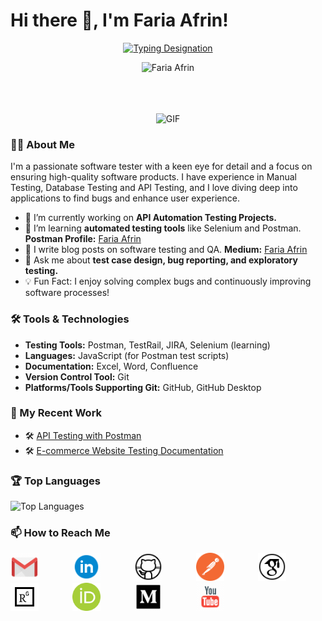 # Hi there 👋, I'm Faria Afrin!

<p align="center">
  <a href="https://git.io/typing-svg"><img src="https://readme-typing-svg.herokuapp.com?font=Comic+Sans+MS&pause=1000&color=000000&center=true&vCenter=true&width=435&lines=Software+Quality+Assurance+Engineer;" alt="Typing Designation" /></a>
</p>

<!-- <p align="center"><img src="https://media.giphy.com/media/zhYSVCirREeIZtONCI/giphy.gif" height="100" /></p> -->


<p align="center"> <img src="https://komarev.com/ghpvc/?username=FariaAfrin&label=Profile%20Views&color=b069db&style=flat" alt="Faria Afrin" /> </p>



<!--
<div align="center">
<p align="center"><img src="https://media.giphy.com/media/QaMcXSekUWx7aogAUr/giphy.gif" width="30" />&nbsp;<i><b>Git profile Trophies</b></i></p><br>
<img src="https://github-profile-trophy.vercel.app/?username=radipu&theme=juicyfresh&no-bg=true" />
</div> -->

<br>
<br>
<br>

<!-- <a target="_blank" align="center">
  <img align="center" top="500" height="300" width="400" alt="GIF" src="https://media.giphy.com/media/SWoSkN6DxTszqIKEqv/giphy.gif">
</a>  -->

<div align="center">
  <img src="https://media.giphy.com/media/SWoSkN6DxTszqIKEqv/giphy.gif" alt="GIF" height="300" width="400">
</div>




### 👨‍💻 About Me
I'm a passionate software tester with a keen eye for detail and a focus on ensuring high-quality software products. I have experience in Manual Testing, Database Testing and API Testing, and I love diving deep into applications to find bugs and enhance user experience.

- 🔭 I’m currently working on **API Automation Testing Projects.** 
- 🌱 I’m learning **automated testing tools** like Selenium and Postman. **Postman Profile:** [Faria Afrin](https://www.postman.com/fariaafrin)
- 📝 I write blog posts on software testing and QA. **Medium:** [Faria Afrin](https://medium.com/@faria-afrin)
- 💬 Ask me about **test case design, bug reporting, and exploratory testing.**
- 💡 Fun Fact: I enjoy solving complex bugs and continuously improving software processes!

### 🛠️ Tools & Technologies
- **Testing Tools:** Postman, TestRail, JIRA, Selenium (learning)
- **Languages:** JavaScript (for Postman test scripts)
- **Documentation:** Excel, Word, Confluence
- **Version Control Tool:** Git
- **Platforms/Tools Supporting Git:** GitHub, GitHub Desktop

### 📝 My Recent Work
- 🛠️ [API Testing with Postman](https://github.com/janedoe/api-testing-postman)
- 🛠️ [E-commerce Website Testing Documentation](https://github.com/janedoe/ecommerce-testing-docs)

<!-- ### 📈 GitHub Stats
![FariaAfrin's GitHub stats](https://github-readme-stats.vercel.app/api?username=FariaAfrin&show_icons=true&theme=radical)
-->

### 🏆 Top Languages
![Top Languages](https://github-readme-stats.vercel.app/api/top-langs/?username=FariaAfrin&layout=compact&theme=radical)


<!--  ### 📫 How to Reach Me
- **LinkedIn:** [Faria Afrin](https://www.linkedin.com/in/fariaafrin/)
- **Email:** [fariaafrin4897@gmail.com](mailto:fariaafrin4897@gmail.com) -->


 ### 📫 How to Reach Me
 
<a href="mailto:fariaafrin4897@gmail.com" target="_blank" rel="noopener noreferrer" style="text-decoration: none; outline: none; border: none;">
  <img src="icon/gmail.gif" alt="Gmail" style="padding-right: 50px; width: 45px;">
</a>


<a href="https://www.linkedin.com/in/fariaafrin" target="_blank" rel="noopener noreferrer" style="text-decoration: none; outline: none; border: none;">
  <img src="icon/linkedin.gif" alt="LinkedIn" style="padding-right: 50px; width: 45px;">
</a>


<a href="https://github.com/FariaAfrin" target="_blank" rel="noopener noreferrer" style="text-decoration: none; outline: none; border: none;">
  <img src="icon/github.gif" alt="Github" style="padding-right: 50px; width: 45px;">
</a>

<a href="https://www.postman.com/fariaafrin" target="_blank" rel="noopener noreferrer" style="text-decoration: none; outline: none; border: none;">
  <img src="icon/postman.svg" alt="Postman" style="padding-right: 50px; width: 45px;">
</a>

<a href="https://scholar.google.com/citations?user=CTVC-IwAAAAJ&hl=en&oi=ao" target="_blank" rel="noopener noreferrer" style="text-decoration: none; outline: none; border: none;">
  <img src="icon/googleScholar.svg" alt="Google Scholar" style="padding-right: 50px; width: 45px;">
</a>

<a href="https://www.researchgate.net/profile/Faria-Afrin" target="_blank" rel="noopener noreferrer" style="text-decoration: none; outline: none; border: none;">
  <img src="icon/researchgate.svg" alt="Research Gate" style="padding-right: 50px; width: 45px;">
</a>

<a href="https://orcid.org/0000-0001-5603-8647" target="_blank" rel="noopener noreferrer" style="text-decoration: none; outline: none; border: none;">
  <img src="icon/orcid.svg" alt="Orcid ID" style="padding-right: 50px; width: 45px;">
</a>

<a href="https://medium.com/@faria-afrin" target="_blank" rel="noopener noreferrer" style="text-decoration: none; outline: none; border: none;">
  <img src="icon/medium.gif" alt="Medium" style="padding-right: 50px; width: 45px;">
</a>


<a href="https://www.youtube.com/@FariaAfrin" target="_blank" rel="noopener noreferrer" style="text-decoration: none; outline: none; border: none;">
  <img src="icon/youtube.gif" alt="YouTube" style="padding-right: 50px; width: 45px;">
</a>


